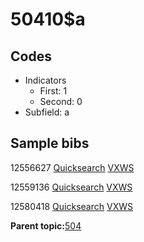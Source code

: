 # 50410$a

## Codes

-   Indicators
    -   First: 1
    -   Second: 0
-   Subfield: a

## Sample bibs

12556627 [Quicksearch](https://search.library.yale.edu/catalog/12556627) [VXWS](http://prodorbis.library.yale.edu:7014/vxws/GetHoldingsService?bibId=12556627)

12559136 [Quicksearch](https://search.library.yale.edu/catalog/12559136) [VXWS](http://prodorbis.library.yale.edu:7014/vxws/GetHoldingsService?bibId=12559136)

12580418 [Quicksearch](https://search.library.yale.edu/catalog/12580418) [VXWS](http://prodorbis.library.yale.edu:7014/vxws/GetHoldingsService?bibId=12580418)

**Parent topic:**[504](../../tags/504/504.md)

